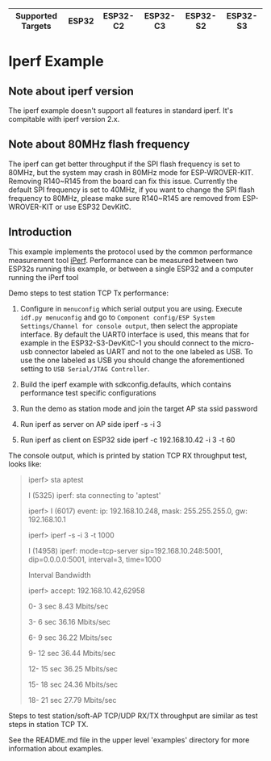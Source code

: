 | Supported Targets | ESP32 | ESP32-C2 | ESP32-C3 | ESP32-S2 | ESP32-S3 |
| ----------------- | ----- | -------- | -------- | -------- | -------- |

# Iperf Example

## Note about iperf version
The iperf example doesn't support all features in standard iperf. It's compitable with iperf version 2.x.

## Note about 80MHz flash frequency
The iperf can get better throughput if the SPI flash frequency is set to 80MHz, but the system may crash in 80MHz mode for ESP-WROVER-KIT.
Removing R140~R145 from the board can fix this issue. Currently the default SPI frequency is set to 40MHz, if you want to change the SPI flash
frequency to 80MHz, please make sure R140~R145 are removed from ESP-WROVER-KIT or use ESP32 DevKitC.

## Introduction
This example implements the protocol used by the common performance measurement tool [iPerf](https://iperf.fr/).
Performance can be measured between two ESP32s running this example, or between a single ESP32 and a computer running the iPerf tool

Demo steps to test station TCP Tx performance:
1. Configure in `menuconfig` which serial output you are using. Execute `idf.py menuconfig` and go to `Component config/ESP System Settings/Channel for console output`, then select the appropiate interface. By default the UART0 interface is used, this means that for example in the ESP32-S3-DevKitC-1 you should connect to the micro-usb connector labeled as UART and not to the one labeled as USB. To use the one labeled as USB you should change the aforementioned setting to `USB Serial/JTAG Controller`.

2. Build the iperf example with sdkconfig.defaults, which contains performance test specific configurations

3. Run the demo as station mode and join the target AP
   sta ssid password

4. Run iperf as server on AP side
   iperf -s -i 3

5. Run iperf as client on ESP32 side
   iperf -c 192.168.10.42 -i 3 -t 60

The console output, which is printed by station TCP RX throughput test, looks like:

>iperf> sta aptest
>
>I (5325) iperf: sta connecting to 'aptest'
>
>iperf> I (6017) event: ip: 192.168.10.248, mask: 255.255.255.0, gw: 192.168.10.1
>
>iperf> iperf -s -i 3 -t 1000
>
>I (14958) iperf: mode=tcp-server sip=192.168.10.248:5001, dip=0.0.0.0:5001, interval=3, time=1000
>
>Interval Bandwidth
>
>iperf> accept: 192.168.10.42,62958
>
>0-   3 sec       8.43 Mbits/sec
>
>3-   6 sec       36.16 Mbits/sec
>
>6-   9 sec       36.22 Mbits/sec
>
>9-  12 sec       36.44 Mbits/sec
>
>12-  15 sec       36.25 Mbits/sec
>
>15-  18 sec       24.36 Mbits/sec
>
>18-  21 sec       27.79 Mbits/sec


Steps to test station/soft-AP TCP/UDP RX/TX throughput are similar as test steps in station TCP TX.

See the README.md file in the upper level 'examples' directory for more information about examples.
